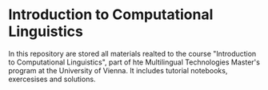 # Introduction to Computational Linguistics
In this repository are stored all materials realted to the course "Introduction to Computational Linguistics", part of hte Multilingual Technologies Master's program at the University of Vienna. 
It includes tutorial notebooks, exercesises and solutions. 
